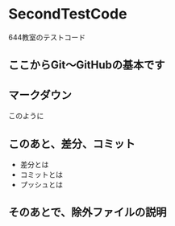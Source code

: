 # SecondTestCode
644教室のテストコード
## ここからGit〜GitHubの基本です
## マークダウン
このように
## このあと、差分、コミット
- 差分とは
- コミットとは
- プッシュとは
## そのあとで、除外ファイルの説明
